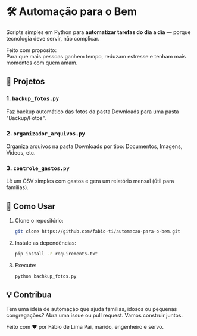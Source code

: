 # 🛠️ Automação para o Bem

Scripts simples em Python para **automatizar tarefas do dia a dia** — porque tecnologia deve servir, não complicar.

Feito com propósito:  
Para que mais pessoas ganhem tempo, reduzam estresse e tenham mais momentos com quem amam.

## 📂 Projetos

### 1. `backup_fotos.py`
Faz backup automático das fotos da pasta Downloads para uma pasta "Backup/Fotos".

### 2. `organizador_arquivos.py`
Organiza arquivos na pasta Downloads por tipo: Documentos, Imagens, Vídeos, etc.

### 3. `controle_gastos.py`
Lê um CSV simples com gastos e gera um relatório mensal (útil para famílias).

## 🚀 Como Usar

1. Clone o repositório:
   ```bash
   git clone https://github.com/fabio-ti/automacao-para-o-bem.git

2. Instale as dependências:
   ```bash
   pip install -r requirements.txt

3. Execute:
   ```bash
   python bachkup_fotos.py

## 💡 Contribua
Tem uma ideia de automação que ajuda famílias, idosos ou pequenas congregações?
Abra uma issue ou pull request. Vamos construir juntos.

Feito com ❤️ por Fábio de Lima
Pai, marido, engenheiro e servo.
